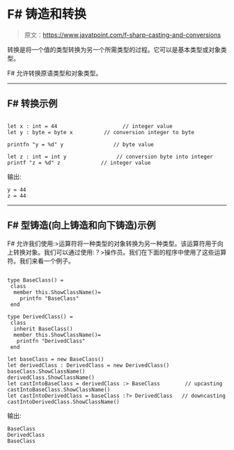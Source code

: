 # F# 铸造和转换

> 原文：<https://www.javatpoint.com/f-sharp-casting-and-conversions>

转换是将一个值的类型转换为另一个所需类型的过程。它可以是基本类型或对象类型。

F# 允许转换原语类型和对象类型。

* * *

## F# 转换示例

```

let x : int = 44                     // integer value
let y : byte = byte x          // conversion integer to byte

printfn "y = %d" y                // byte value

let z : int = int y                // conversion byte into integer
printf "z = %d" z             // integer value

```

输出:

```
y = 44
z = 44

```

* * *

## F# 型铸造(向上铸造和向下铸造)示例

F# 允许我们使用:>运算符将一种类型的对象转换为另一种类型。该运算符用于向上转换对象。我们可以通过使用:？>操作员。我们在下面的程序中使用了这些运算符。我们来看一个例子。

```

type BaseClass() =
 class
  member this.ShowClassName()=
    printfn "BaseClass"
 end

type DerivedClass() = 
 class
  inherit BaseClass()
  member this.ShowClassName()=
   printfn "DerivedClass"
 end

let baseClass = new BaseClass()            
let derivedClass : DerivedClass = new DerivedClass()
baseClass.ShowClassName()    
derivedClass.ShowClassName()
let castIntoBaseClass = derivedClass :> BaseClass        // upcasting 
castIntoBaseClass.ShowClassName()
let castIntoDerivedClass = baseClass :?> DerivedClass   // downcasting
castIntoDerivedClass.ShowClassName()

```

输出:

```
BaseClass
DerivedClass
BaseClass

```